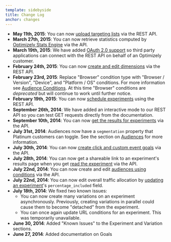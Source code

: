 ```yaml
---
template: sidebyside
title: Change Log
anchor: changes
---
```

* **May 11th, 2015**: You can now [upload targeting lists](#lists) via the REST API.
* **March 27th, 2015**: You can now retrieve statistics computed by <a target="_blank" href="https://help.optimizely.com/hc/en-us/articles/200039895">Optimizely Stats Engine</a> via the API.
* **March 19th, 2015**: We have added [OAuth 2.0 support](#oauth) so third party applications can connect with the REST API on behalf of an Optimizely customer.
* **February 24th, 2015**: You can now [create and edit dimensions](#dimensions) via the REST API.
* **February 23rd, 2015**: Replace "Browser" condition type with "Browser / Version", "Device", and "Platform / OS" conditions. For more information see [Audience Conditions](/rest/conditions). At this time "Browser" conditions are _deprecated_ but will continue to work until further notice.
* **February 19th, 2015**: You can now [schedule experiments](#schedules) using the REST API.
* **September 26th, 2014**: We have added an interactive mode to our REST API so you can test GET requests directly from the documentation.
* **September 10th, 2014**: You can now [get the results for experiments](#get-results) via the API.
* **July 31st, 2014**: Audiences now have a `segmentation` property that Platinum customers can toggle. See the section on [Audiences](#audiences) for more information.
* **July 30th, 2014**: You can now [create click and custom event goals](#create-goal) via the API.
* **July 28th, 2014**: You can now get a shareable link to an experiment's results page when you get [read the experiment](#read-experiment) via the API.
* **July 22nd, 2014**: You can now create and edit [audiences using conditions](/rest/conditions) via the API.
* **July 22nd, 2014**: You can now edit overall traffic allocation by [updating an experiment](#update-experiment)'s `percentage_included` field.
* **July 18th, 2014**: We fixed two known issues:
  * You can now create many variations on an experiment asynchronously. Previously, creating variations in parallel could cause them to become "detached" from the experiment.
  * You can once again update URL conditions for an experiment. This was temporarily unavailable.
* **June 30, 2014**: Added "Known Issues" to the Experiment and Variation sections.
* **June 27, 2014**: Added documentation on Goals
